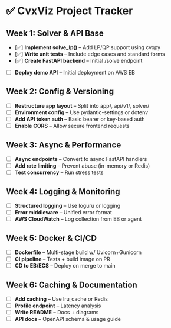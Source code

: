 # ✅ CvxViz Project Tracker

## Week 1: Solver & API Base
- [✅] **Implement solve_lp()** – Add LP/QP support using cvxpy
- [✅] **Write unit tests** – Include edge cases and standard forms
- [✅] **Create FastAPI backend** – Initial /solve endpoint
- [ ] **Deploy demo API** – Initial deployment on AWS EB

## Week 2: Config & Versioning
- [ ] **Restructure app layout** – Split into app/, api/v1/, solver/
- [ ] **Environment config** – Use pydantic-settings or dotenv
- [ ] **Add API token auth** – Basic bearer or key-based auth
- [ ] **Enable CORS** – Allow secure frontend requests

## Week 3: Async & Performance
- [ ] **Async endpoints** – Convert to async FastAPI handlers
- [ ] **Add rate limiting** – Prevent abuse (in-memory or Redis)
- [ ] **Test concurrency** – Run stress tests

## Week 4: Logging & Monitoring
- [ ] **Structured logging** – Use loguru or logging
- [ ] **Error middleware** – Unified error format
- [ ] **AWS CloudWatch** – Log collection from EB or agent

## Week 5: Docker & CI/CD
- [ ] **Dockerfile** – Multi-stage build w/ Uvicorn+Gunicorn
- [ ] **CI pipeline** – Tests + build image on PR
- [ ] **CD to EB/ECS** – Deploy on merge to main

## Week 6: Caching & Documentation
- [ ] **Add caching** – Use lru_cache or Redis
- [ ] **Profile endpoint** – Latency analysis
- [ ] **Write README** – Docs + diagrams
- [ ] **API docs** – OpenAPI schema & usage guide
